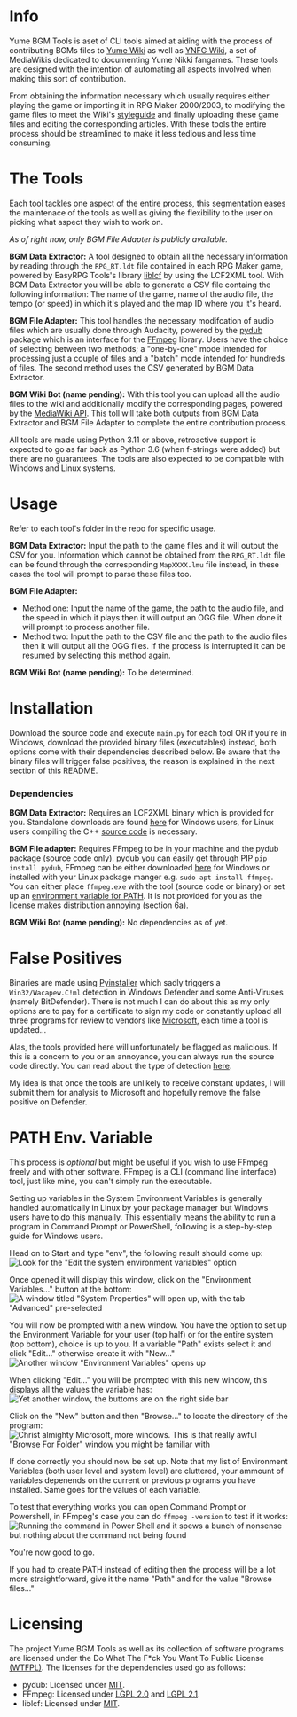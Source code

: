 # Info
Yume BGM Tools is aset of CLI tools aimed at aiding with the process of contributing BGMs files to [Yume Wiki](https://yume.wiki/Main_Page) as well as [YNFG Wiki](http://ynfg.yume.wiki/), a set of MediaWikis dedicated to documenting Yume Nikki fangames.
These tools are designed with the intention of automating all aspects involved when making this sort of contribution. 

From obtaining the information necessary which usually requires either playing the game or importing it in RPG Maker 2000/2003, to modifying the game files to meet the Wiki's [styleguide](https://yume.wiki/YumeWiki:Style_Guide#Audio) and finally uploading these game files and editing the corresponding articles. With these tools the entire process should be streamlined to make it less tedious and less time consuming.

# The Tools
Each tool tackles one aspect of the entire process, this segmentation eases the maintenace of the tools as well as giving the flexibility to the user on picking what aspect they wish to work on.

_As of right now, only BGM File Adapter is publicly available._

**BGM Data Extractor:** A tool designed to obtain all the necessary information by reading through the `RPG_RT.ldt` file contained in each RPG Maker game, powered by EasyRPG Tools's library [liblcf](https://github.com/EasyRPG/liblcf) by using the LCF2XML tool. With BGM Data Extractor you will be able to generate a CSV file containg the following information: The name of the game, name of the audio file, the tempo (or speed) in which it's played and the map ID where you it's heard.

**BGM File Adapter:** This tool handles the necessary modifcation of audio files which are usually done through Audacity, powered by the [pydub](https://github.com/jiaaro/pydub) package which is an interface for the [FFmpeg](https://ffmpeg.org/) library. Users have the choice of selecting between two methods; a "one-by-one" mode intended for processing just a couple of files and a "batch" mode intended for hundreds of files. The second method uses the CSV generated by BGM Data Extractor.

**BGM Wiki Bot (name pending):** With this tool you can upload all the audio files to the wiki and additionally modify the corresponding pages, powered by the [MediaWiki API](https://www.mediawiki.org/wiki/API:Main_page). This toll will take both outputs from BGM Data Extractor and BGM File Adapter to complete the entire contribution process.

All tools are made using Python 3.11 or above, retroactive support is expected to go as far back as Python 3.6 (when f-strings were added) but there are no guarantees. The tools are also expected to be compatible with Windows and Linux systems.

# Usage
Refer to each tool's folder in the repo for specific usage.

**BGM Data Extractor:** Input the path to the game files and it will output the CSV for you. Information which cannot be obtained from the `RPG_RT.ldt` file can be found through the corresponding `MapXXXX.lmu` file instead, in these cases the tool will prompt to parse these files too.

**BGM File Adapter:**
- Method one: Input the name of the game, the path to the audio file, and the speed in which it plays then it will output an OGG file. When done it will prompt to process another file.
- Method two: Input the path to the CSV file and the path to the audio files then it will output all the OGG files. If the process is interrupted it can be resumed by selecting this method again.

**BGM Wiki Bot (name pending):** To be determined.

# Installation
Download the source code and execute `main.py` for each tool OR if you're in Windows, download the provided binary files (executables) instead, both options come with their dependencies described below. Be aware that the binary files will trigger false positives, the reason is explained in the next section of this README.

### Dependencies
**BGM Data Extractor:** Requires an LCF2XML binary which is provided for you. Standalone downloads are found [here](https://easyrpg.org/tools/downloads/) for Windows users, for Linux users compiling the C++ [source code](https://github.com/EasyRPG/liblcf/tree/master/tools) is necessary.

**BGM File adapter:** Requires FFmpeg to be in your machine and the pydub package (source code only). pydub you can easily get through PIP `pip install pydub`, FFmpeg can be either downloaded [here](https://ffmpeg.org/) for Windows or installed with your Linux package manger e.g. `sudo apt install ffmpeg`. You can either place `ffmpeg.exe` with the tool (source code or binary) or set up an [environment variable for PATH](https://github.com/NadaAfterwards/yume-bgm-tools/tree/main?tab=readme-ov-file#path-env-variable). It is not provided for you as the license makes distribution annoying (section 6a).

**BGM Wiki Bot (name pending):** No dependencies as of yet.

# False Positives
Binaries are made using [Pyinstaller](https://github.com/pyinstaller/pyinstaller/tree/c7ee9de026c2ed2bf34fc5857347b903baf284c2) which sadly triggers a `Win32/Wacapew.C!ml` detection in Windows Defender and some Anti-Viruses (namely BitDefender). There is not much I can do about this as my only options are to pay for a certificate to sign my code or constantly upload all three programs for review to vendors like [Microsoft](https://www.microsoft.com/en-us/wdsi/filesubmission), each time a tool is updated...

Alas, the tools provided here will unfortunately be flagged as malicious. If this is a concern to you or an annoyance, you can always run the source code directly. You can read about the type of detection [here](https://gridinsoft.com/blogs/win32-wacapew-cml-detection-analysis/).

My idea is that once the tools are unlikely to receive constant updates, I will submit them for analysis to Microsoft and hopefully remove the false positive on Defender.

# PATH Env. Variable
This process is *optional* but might be useful if you wish to use FFmpeg freely and with other software. FFmpeg is a CLI (command line interface) tool, just like mine, you can't simply run the executable.

Setting up variables in the System Environment Variables is generally handled automatically in Linux by your package manager but Windows users have to do this manually. This essentially means the ability to run a program in Command Prompt or PowerShell, following is a step-by-step guide for Windows users.

Head on to Start and type "env", the following result should come up:
![Look for the "Edit the system environment variables" option](https://i.ibb.co/Ch3PDyC/SEV1.png)

Once opened it will display this window, click on the "Environment Variables..." button at the bottom:
![A window titled "System Properties" will open up, with the tab "Advanced" pre-selected](https://i.ibb.co/zHFWWy5/SEV2.png)

You will now be prompted with a new window. You have the option to set up the Environment Variable for your user (top half) or for the entire system (top bottom), choice is up to you. If a variable "Path" exists select it and click "Edit..." otherwise create it with "New..."
![Another window "Environment Variables" opens up](https://i.ibb.co/Fzt6D2h/SEV3.png)

When clicking "Edit..." you will be prompted with this new window, this displays all the values the variable has:
![Yet another window, the buttoms are on the right side bar](https://i.ibb.co/H7WxWX2/SEV4.png)

Click on the "New" button and then "Browse..." to locate the directory of the program:                       
![Christ almighty Microsoft, more windows. This is that really awful "Browse For Folder" window you might be familiar with](https://i.ibb.co/f0P621J/SEV5.png)

If done correctly you should now be set up. Note that my list of Environment Variables (both user level and system level) are cluttered, your ammount of variables depenends on the current or previous programs you have installed. Same goes for the values of each variable.

To test that everything works you can open Command Prompt or Powershell, in FFmpeg's case you can do `ffmpeg -version` to test if it works:
![Running the command in Power Shell and it spews a bunch of nonsense but nothing about the command not being found](https://i.ibb.co/bbPDZ0r/SEV6.png)

You're now good to go.

If you had to create PATH instead of editing then the process will be a lot more straightforward, give it the name "Path" and for the value "Browse files..."

# Licensing
The project Yume BGM Tools as well as its collection of software programs are licensed under the Do What The F*ck You Want To Public License [(WTFPL)](http://www.wtfpl.net/).
The licenses for the dependencies used go as follows:
- pydub: Licensed under [MIT](https://opensource.org/license/mit).
- FFmpeg: Licensed under [LGPL 2.0](https://www.gnu.org/licenses/old-licenses/gpl-2.0.html) and [LGPL 2.1](https://www.gnu.org/licenses/old-licenses/lgpl-2.1.html).
- liblcf: Licensed under [MIT](https://opensource.org/license/mit).
